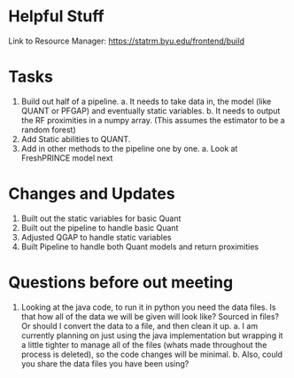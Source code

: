 # Helpful Stuff

Link to Resource Manager:
https://statrm.byu.edu/frontend/build

# Tasks
1. Build out half of a pipeline. 
    a. It needs to take data in, the model (like QUANT or PFGAP) and eventually static variables.
    b. It needs to output the RF proximities in a numpy array. (This assumes the estimator to be a random forest) 
2. Add Static abilities to QUANT. 
3. Add in other methods to the pipeline one by one. 
    a. Look at FreshPRINCE model next


# Changes and Updates
1. Built out the static variables for basic Quant
2. Built out the pipeline to handle basic Quant
3. Adjusted QGAP to handle static variables
4. Built Pipeline to handle both Quant models and return proximities

# Questions before out meeting
1. Looking at the java code, to run it in python you need the data files. Is that how all of the data we will be given will look like? Sourced in files? Or should I convert the data to a file, and then clean it up. 
    a. I am currently planning on just using the java implementation but wrapping it a little tighter to manage all of the files (whats made throughout the process is deleted), so the code changes will be minimal. 
    b. Also, could you share the data files you have been using?